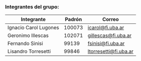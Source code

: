### Integrantes del grupo:
| Integrante              | Padrón  | Correo                    | 
| ---                    |  ---    | ---                       | 
| Ignacio Carol Lugones  |  100073 | icarol@fi.uba.ar          |   
| Geronimo Illescas      |  102071 | gillescas@fi.uba.ar       |   
| Fernando Sinisi        |  99139  | fsinisi@fi.uba.ar         |
| Lisandro Torresetti    |  99846  | ltorresetti@fi.uba.ar     | 


